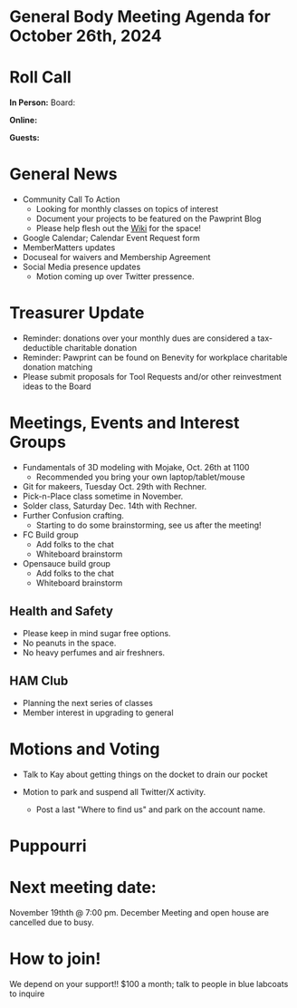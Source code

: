 
# General Body Meeting Agenda for October 26th, 2024
# Roll Call
**In Person:**
Board:

**Online:** 


**Guests:** 

# General News
- Community Call To Action
  - Looking for monthly classes on topics of interest
  - Document your projects to be featured on the Pawprint Blog
  - Please help flesh out the [Wiki](https://wiki.pawprint.space/) for the space!
 - Google Calendar; Calendar Event Request form
 - MemberMatters updates
  - Docuseal for waivers and Membership Agreement
- Social Media presence updates
  - Motion coming up over Twitter pressence. 

  
# Treasurer Update
- Reminder: donations over your monthly dues are considered a tax-deductible charitable donation
- Reminder: Pawprint can be found on Benevity for workplace charitable donation matching
- Please submit proposals for Tool Requests and/or other reinvestment ideas to the Board

# Meetings, Events and Interest Groups
- Fundamentals of 3D modeling with Mojake, Oct. 26th at 1100 
  - Recommended you bring your own laptop/tablet/mouse
- Git for makeers, Tuesday Oct. 29th with Rechner.
- Pick-n-Place class sometime in November. 
- Solder class, Saturday Dec. 14th with Rechner.
- Further Confusion crafting.
  - Starting to do some brainstorming, see us after the meeting! 
- FC Build group 
  - Add folks to the chat
  - Whiteboard brainstorm
- Opensauce build group
  - Add folks to the chat
  - Whiteboard brainstorm

## Health and Safety
- Please keep in mind sugar free options.
- No peanuts in the space. 
- No heavy perfumes and air freshners.

## HAM Club
- Planning the next series of classes
 - Member interest in upgrading to general 
  
# Motions and Voting
- Talk to Kay about getting things on the docket to drain our pocket

- Motion to park and suspend all Twitter/X activity. 
  - Post a last "Where to find us" and park on the account name. 
  
# Puppourri


# Next meeting date:
November 19thth @ 7:00 pm. 
December Meeting and open house are cancelled due to busy. 

# How to join!
We depend on your support!! $100 a month; talk to people in blue labcoats to inquire
